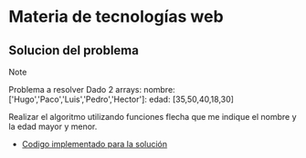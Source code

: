 # Materia de tecnologías web
## Solucion del problema

>[!Note]
>Problema a resolver
>Dado 2 arrays:
>nombre: ['Hugo','Paco','Luis','Pedro','Hector']:
>edad: [35,50,40,18,30]
>
>Realizar el algoritmo utilizando funciones flecha que me indique el nombre y la edad mayor y menor.

* [Codigo implementado para la solución](https://nodejs.org/es/)
